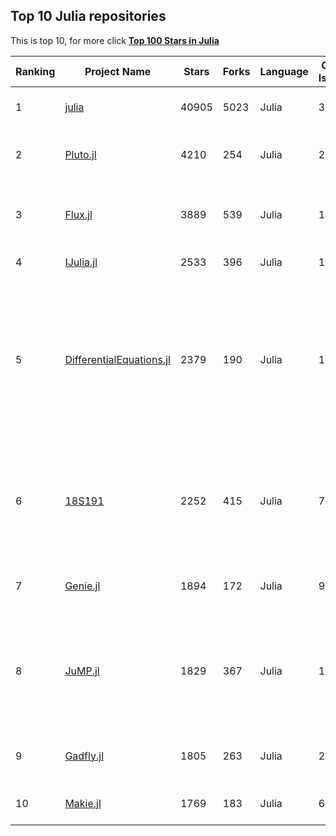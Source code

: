 
##  Top 10 Julia repositories

This is top 10, for more click **[Top 100 Stars in Julia](Top100/Julia.md)**

| Ranking | Project Name | Stars | Forks | Language | Open Issues | Description | Last Commit |
| ------- | ------------ | ----- | ----- | -------- | ----------- | ----------- | ----------- |
| 1 | [julia](https://github.com/JuliaLang/julia) | 40905 | 5023 | Julia | 3418 | The Julia Programming Language | 2022-11-17T01:35:24Z |
| 2 | [Pluto.jl](https://github.com/fonsp/Pluto.jl) | 4210 | 254 | Julia | 200 | 🎈 Simple reactive notebooks for Julia | 2022-11-16T16:35:12Z |
| 3 | [Flux.jl](https://github.com/FluxML/Flux.jl) | 3889 | 539 | Julia | 191 | Relax! Flux is the ML library that doesn't make you tensor | 2022-11-16T23:15:39Z |
| 4 | [IJulia.jl](https://github.com/JuliaLang/IJulia.jl) | 2533 | 396 | Julia | 108 | Julia kernel for Jupyter | 2022-10-19T19:29:48Z |
| 5 | [DifferentialEquations.jl](https://github.com/SciML/DifferentialEquations.jl) | 2379 | 190 | Julia | 124 | Multi-language suite for high-performance solvers of differential equations and scientific machine learning (SciML) components | 2022-10-22T13:45:02Z |
| 6 | [18S191](https://github.com/mitmath/18S191) | 2252 | 415 | Julia | 7 | Course 18.S191 at MIT, Fall 2022 - Introduction to computational thinking with Julia | 2022-11-14T14:04:19Z |
| 7 | [Genie.jl](https://github.com/GenieFramework/Genie.jl) | 1894 | 172 | Julia | 92 | 🧞The highly productive Julia web framework | 2022-11-13T01:30:29Z |
| 8 | [JuMP.jl](https://github.com/jump-dev/JuMP.jl) | 1829 | 367 | Julia | 19 | Modeling language for Mathematical Optimization (linear, mixed-integer, conic, semidefinite, nonlinear) | 2022-11-17T02:28:20Z |
| 9 | [Gadfly.jl](https://github.com/GiovineItalia/Gadfly.jl) | 1805 | 263 | Julia | 249 | Crafty statistical graphics for Julia. | 2022-11-13T17:13:18Z |
| 10 | [Makie.jl](https://github.com/MakieOrg/Makie.jl) | 1769 | 183 | Julia | 655 | Visualizations and plotting in Julia | 2022-11-16T16:41:56Z |
